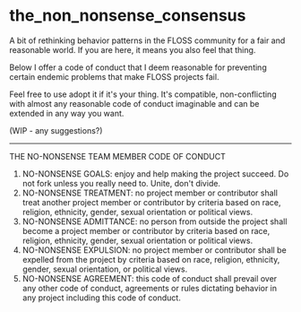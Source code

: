 # the_non_nonsense_consensus
A bit of rethinking behavior patterns in the FLOSS community for a fair and reasonable world. If you are here, it means you also feel that thing.

Below I offer a code of conduct that I deem reasonable for preventing certain endemic problems that make FLOSS projects fail.

Feel free to use adopt it if it's your thing. It's compatible, non-conflicting with almost any reasonable code of conduct imaginable and can be extended in any way you want.

(WIP - any suggestions?)

----

 THE NO-NONSENSE TEAM MEMBER CODE OF CONDUCT
 
1) NO-NONSENSE GOALS: enjoy and help making the project succeed. Do not fork unless you really need to. Unite, don't divide.
2) NO-NONSENSE TREATMENT: no project member or contributor shall treat another project member or contributor by criteria based on race, religion, ethnicity, gender, sexual orientation or political views.
3) NO-NONSENSE ADMITTANCE: no person from outside the project shall become a project member or contributor by criteria based on race, religion, ethnicity, gender, sexual orientation or political views.
4) NO-NONSENSE EXPULSION: no project member or contributor shall be expelled from the project by criteria based on race, religion, ethnicity, gender, sexual orientation, or political views.
5) NO-NONSENSE AGREEMENT: this code of conduct shall prevail over any other code of conduct, agreements or rules dictating behavior in any project including this code of conduct.
